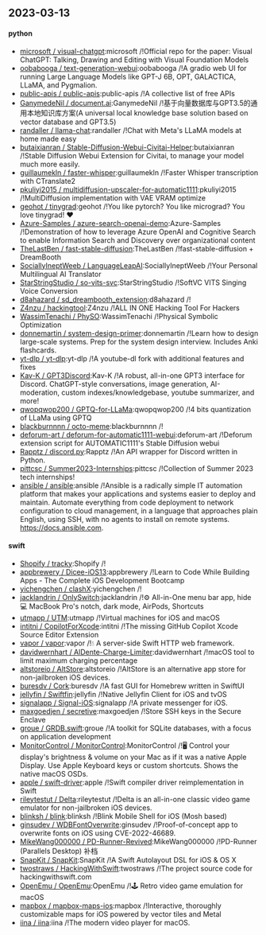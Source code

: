 ## 2023-03-13

#### python
* [microsoft / visual-chatgpt](https://github.com/microsoft/visual-chatgpt):microsoft /!Official repo for the paper: Visual ChatGPT: Talking, Drawing and Editing with Visual Foundation Models
* [oobabooga / text-generation-webui](https://github.com/oobabooga/text-generation-webui):oobabooga /!A gradio web UI for running Large Language Models like GPT-J 6B, OPT, GALACTICA, LLaMA, and Pygmalion.
* [public-apis / public-apis](https://github.com/public-apis/public-apis):public-apis /!A collective list of free APIs
* [GanymedeNil / document.ai](https://github.com/GanymedeNil/document.ai):GanymedeNil /!基于向量数据库与GPT3.5的通用本地知识库方案(A universal local knowledge base solution based on vector database and GPT3.5)
* [randaller / llama-chat](https://github.com/randaller/llama-chat):randaller /!Chat with Meta's LLaMA models at home made easy
* [butaixianran / Stable-Diffusion-Webui-Civitai-Helper](https://github.com/butaixianran/Stable-Diffusion-Webui-Civitai-Helper):butaixianran /!Stable Diffusion Webui Extension for Civitai, to manage your model much more easily.
* [guillaumekln / faster-whisper](https://github.com/guillaumekln/faster-whisper):guillaumekln /!Faster Whisper transcription with CTranslate2
* [pkuliyi2015 / multidiffusion-upscaler-for-automatic1111](https://github.com/pkuliyi2015/multidiffusion-upscaler-for-automatic1111):pkuliyi2015 /!MultiDiffusion implementation with VAE VRAM optimize
* [geohot / tinygrad](https://github.com/geohot/tinygrad):geohot /!You like pytorch? You like micrograd? You love tinygrad!
❤️
* [Azure-Samples / azure-search-openai-demo](https://github.com/Azure-Samples/azure-search-openai-demo):Azure-Samples /!Demonstration of how to leverage Azure OpenAI and Cognitive Search to enable Information Search and Discovery over organizational content
* [TheLastBen / fast-stable-diffusion](https://github.com/TheLastBen/fast-stable-diffusion):TheLastBen /!fast-stable-diffusion + DreamBooth
* [SociallyIneptWeeb / LanguageLeapAI](https://github.com/SociallyIneptWeeb/LanguageLeapAI):SociallyIneptWeeb /!Your Personal Multilingual AI Translator
* [StarStringStudio / so-vits-svc](https://github.com/StarStringStudio/so-vits-svc):StarStringStudio /!SoftVC VITS Singing Voice Conversion
* [d8ahazard / sd_dreambooth_extension](https://github.com/d8ahazard/sd_dreambooth_extension):d8ahazard /!
* [Z4nzu / hackingtool](https://github.com/Z4nzu/hackingtool):Z4nzu /!ALL IN ONE Hacking Tool For Hackers
* [WassimTenachi / PhySO](https://github.com/WassimTenachi/PhySO):WassimTenachi /!Physical Symbolic Optimization
* [donnemartin / system-design-primer](https://github.com/donnemartin/system-design-primer):donnemartin /!Learn how to design large-scale systems. Prep for the system design interview. Includes Anki flashcards.
* [yt-dlp / yt-dlp](https://github.com/yt-dlp/yt-dlp):yt-dlp /!A youtube-dl fork with additional features and fixes
* [Kav-K / GPT3Discord](https://github.com/Kav-K/GPT3Discord):Kav-K /!A robust, all-in-one GPT3 interface for Discord. ChatGPT-style conversations, image generation, AI-moderation, custom indexes/knowledgebase, youtube summarizer, and more!
* [qwopqwop200 / GPTQ-for-LLaMa](https://github.com/qwopqwop200/GPTQ-for-LLaMa):qwopqwop200 /!4 bits quantization of LLaMa using GPTQ
* [blackburnnnn / octo-meme](https://github.com/blackburnnnn/octo-meme):blackburnnnn /!
* [deforum-art / deforum-for-automatic1111-webui](https://github.com/deforum-art/deforum-for-automatic1111-webui):deforum-art /!Deforum extension script for AUTOMATIC1111's Stable Diffusion webui
* [Rapptz / discord.py](https://github.com/Rapptz/discord.py):Rapptz /!An API wrapper for Discord written in Python.
* [pittcsc / Summer2023-Internships](https://github.com/pittcsc/Summer2023-Internships):pittcsc /!Collection of Summer 2023 tech internships!
* [ansible / ansible](https://github.com/ansible/ansible):ansible /!Ansible is a radically simple IT automation platform that makes your applications and systems easier to deploy and maintain. Automate everything from code deployment to network configuration to cloud management, in a language that approaches plain English, using SSH, with no agents to install on remote systems. https://docs.ansible.com.

#### swift
* [Shopify / tracky](https://github.com/Shopify/tracky):Shopify /!
* [appbrewery / Dicee-iOS13](https://github.com/appbrewery/Dicee-iOS13):appbrewery /!Learn to Code While Building Apps - The Complete iOS Development Bootcamp
* [yichengchen / clashX](https://github.com/yichengchen/clashX):yichengchen /!
* [jacklandrin / OnlySwitch](https://github.com/jacklandrin/OnlySwitch):jacklandrin /!⚙️
All-in-One menu bar app, hide
💻
MacBook Pro's notch, dark mode, AirPods, Shortcuts
* [utmapp / UTM](https://github.com/utmapp/UTM):utmapp /!Virtual machines for iOS and macOS
* [intitni / CopilotForXcode](https://github.com/intitni/CopilotForXcode):intitni /!The missing GitHub Copilot Xcode Source Editor Extension
* [vapor / vapor](https://github.com/vapor/vapor):vapor /!💧
A server-side Swift HTTP web framework.
* [davidwernhart / AlDente-Charge-Limiter](https://github.com/davidwernhart/AlDente-Charge-Limiter):davidwernhart /!macOS tool to limit maximum charging percentage
* [altstoreio / AltStore](https://github.com/altstoreio/AltStore):altstoreio /!AltStore is an alternative app store for non-jailbroken iOS devices.
* [buresdv / Cork](https://github.com/buresdv/Cork):buresdv /!A fast GUI for Homebrew written in SwiftUI
* [jellyfin / Swiftfin](https://github.com/jellyfin/Swiftfin):jellyfin /!Native Jellyfin Client for iOS and tvOS
* [signalapp / Signal-iOS](https://github.com/signalapp/Signal-iOS):signalapp /!A private messenger for iOS.
* [maxgoedjen / secretive](https://github.com/maxgoedjen/secretive):maxgoedjen /!Store SSH keys in the Secure Enclave
* [groue / GRDB.swift](https://github.com/groue/GRDB.swift):groue /!A toolkit for SQLite databases, with a focus on application development
* [MonitorControl / MonitorControl](https://github.com/MonitorControl/MonitorControl):MonitorControl /!🖥
Control your display's brightness & volume on your Mac as if it was a native Apple Display. Use Apple Keyboard keys or custom shortcuts. Shows the native macOS OSDs.
* [apple / swift-driver](https://github.com/apple/swift-driver):apple /!Swift compiler driver reimplementation in Swift
* [rileytestut / Delta](https://github.com/rileytestut/Delta):rileytestut /!Delta is an all-in-one classic video game emulator for non-jailbroken iOS devices.
* [blinksh / blink](https://github.com/blinksh/blink):blinksh /!Blink Mobile Shell for iOS (Mosh based)
* [ginsudev / WDBFontOverwrite](https://github.com/ginsudev/WDBFontOverwrite):ginsudev /!Proof-of-concept app to overwrite fonts on iOS using CVE-2022-46689.
* [MikeWang000000 / PD-Runner-Revived](https://github.com/MikeWang000000/PD-Runner-Revived):MikeWang000000 /!PD-Runner (Parallels Desktop) 补档
* [SnapKit / SnapKit](https://github.com/SnapKit/SnapKit):SnapKit /!A Swift Autolayout DSL for iOS & OS X
* [twostraws / HackingWithSwift](https://github.com/twostraws/HackingWithSwift):twostraws /!The project source code for hackingwithswift.com
* [OpenEmu / OpenEmu](https://github.com/OpenEmu/OpenEmu):OpenEmu /!🕹
Retro video game emulation for macOS
* [mapbox / mapbox-maps-ios](https://github.com/mapbox/mapbox-maps-ios):mapbox /!Interactive, thoroughly customizable maps for iOS powered by vector tiles and Metal
* [iina / iina](https://github.com/iina/iina):iina /!The modern video player for macOS.
